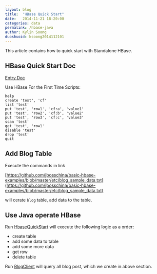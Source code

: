```yaml
---
layout: blog
title:  "HBase Quick Start"
date:   2014-11-21 18:20:00
categories: data
permalink: /hbase-java
author: Kylin Soong
duoshuoid: ksoong2014112101
---
```


This article contains how to quick start with Standalone HBase.

## HBase Quick Start Doc

[Entry Doc](http://hbase.apache.org/book/quickstart.html)

Use HBase For the First Time Scripts:

~~~
help
create 'test', 'cf'
list 'test'
put 'test', 'row1', 'cf:a', 'value1'
put 'test', 'row2', 'cf:b', 'value2'
put 'test', 'row3', 'cf:c', 'value3'
scan 'test'
get 'test', 'row1'
disable 'test'
drop 'test'
quit
~~~

## Add Blog Table

Execute the commands in link

[https://github.com/jbosschina/basic-hbase-examples/blob/master/etc/blog_sample_data.txt](https://github.com/jbosschina/basic-hbase-examples/blob/master/etc/blog_sample_data.txt)

will cerate `blog` table, add data to the table.

## Use Java operate HBase

Run [HbaseQuickStart](https://github.com/kylinsoong/data/blob/master/hbase-quickstart/src/main/java/org/apache/hadoop/hbase/examples/HbaseQuickStart.java) will execute the following logic as a order:

* create table
* add some data to table
* add some more data
* get row
* delete table

Run [BlogClient](https://github.com/kylinsoong/data/blob/master/hbase-quickstart/src/main/java/org/apache/hadoop/hbase/examples/BlogClient.java) will query all blog post, which we create in above section.
